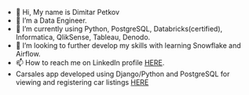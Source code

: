 - 👋 Hi, My name is Dimitar Petkov
- 👀 I’m a Data Engineer.
- 🌱 I’m currently using Python, PostgreSQL, Databricks(certified), Informatica, QlikSense, Tableau, Denodo.
- 💞️ I’m looking to further develop my skills with learning Snowflake and Airflow.
- 📫 How to reach me on LinkedIn profile <a href="https://www.linkedin.com/in/dimitar-petkov-95aa1b228/">HERE</a>.
- Carsales app developed using Django/Python and PostgreSQL for viewing and registering car listings <a href="http://dimitartest354.pythonanywhere.com/" rel="nofollow">HERE</a>

<!---
dpetkov354/dpetkov354 is a ✨ special ✨ repository because its `README.md` (this file) appears on your GitHub profile.
You can click the Preview link to take a look at your changes.
--->
